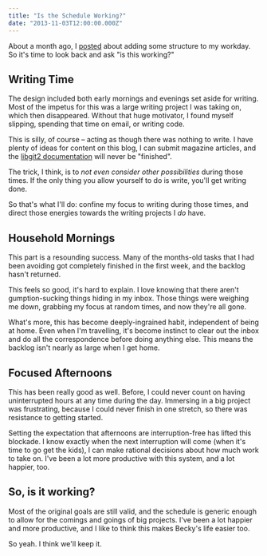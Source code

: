 ```yaml
---
title: "Is the Schedule Working?"
date: "2013-11-03T12:00:00.000Z"
---
```


About a month ago, I [posted][sched] about adding some structure to my workday.
So it's time to look back and ask "is this working?"

[sched]: /2013/09/03/breaking-up-the-day/

## Writing Time

The design included both early mornings and evenings set aside for writing.
Most of the impetus for this was a large writing project I was taking on, which then disappeared.
Without that huge motivator, I found myself slipping, spending that time on email, or writing code.

This is silly, of course – acting as though there was nothing to write.
I have plenty of ideas for content on this blog, I can submit magazine articles, and the [libgit2 documentation][lg2] will never be "finished".

[lg2]: http://libgit2.github.com

The trick, I think, is to _not even consider other possibilities_ during those times.
If the only thing you allow yourself to do is write, you'll get writing done.

So that's what I'll do: confine my focus to writing during those times, and direct those energies towards the writing projects I _do_ have.

## Household Mornings

This part is a resounding success.
Many of the months-old tasks that I had been avoiding got completely finished in the first week, and the backlog hasn't returned.

This feels so good, it's hard to explain.
I love knowing that there aren't gumption-sucking things hiding in my inbox.
Those things were weighing me down, grabbing my focus at random times, and now they're all gone.

What's more, this has become deeply-ingrained habit, independent of being at home.
Even when I'm travelling, it's become instinct to clear out the inbox and do all the correspondence before doing anything else.
This means the backlog isn't nearly as large when I get home.

## Focused Afternoons

This has been really good as well.
Before, I could never count on having uninterrupted hours at any time during the day.
Immersing in a big project was frustrating, because I could never finish in one stretch, so there was resistance to getting started.

Setting the expectation that afternoons are interruption-free has lifted this blockade.
I know exactly when the next interruption will come (when it's time to go get the kids), I can make rational decisions about how much work to take on.
I've been a lot more productive with this system, and a lot happier, too.

## So, is it working?

Most of the original goals are still valid, and the schedule is generic enough to allow for the comings and goings of big projects.
I've been a lot happier and more productive, and I like to think this makes Becky's life easier too.

So yeah.
I think we'll keep it.
